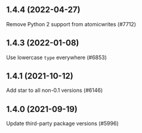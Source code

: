 ## 1.4.4 (2022-04-27)

Remove Python 2 support from atomicwrites (#7712)

## 1.4.3 (2022-01-08)

Use lowercase `type` everywhere (#6853)

## 1.4.1 (2021-10-12)

Add star to all non-0.1 versions (#6146)

## 1.4.0 (2021-09-19)

Update third-party package versions (#5996)

